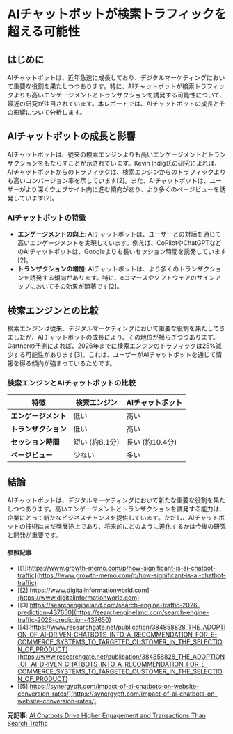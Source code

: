 # AIチャットボットが検索トラフィックを超える可能性

## はじめに

AIチャットボットは、近年急速に成長しており、デジタルマーケティングにおいて重要な役割を果たしつつあります。特に、AIチャットボットが検索トラフィックよりも高いエンゲージメントとトランザクションを誘発する可能性について、最近の研究が注目されています。本レポートでは、AIチャットボットの成長とその影響について分析します。

## AIチャットボットの成長と影響

AIチャットボットは、従来の検索エンジンよりも高いエンゲージメントとトランザクションをもたらすことが示されています。Kevin Indig氏の研究によれば、AIチャットボットからのトラフィックは、検索エンジンからのトラフィックよりも高いコンバージョン率を示しています[2]。また、AIチャットボットは、ユーザーがより深くウェブサイト内に進む傾向があり、より多くのページビューを誘発しています[2]。

### AIチャットボットの特徴

- **エンゲージメントの向上**: AIチャットボットは、ユーザーとの対話を通じて高いエンゲージメントを実現しています。例えば、CoPilotやChatGPTなどのAIチャットボットは、Googleよりも長いセッション時間を誘発しています[2]。
- **トランザクションの増加**: AIチャットボットは、より多くのトランザクションを誘発する傾向があります。特に、eコマースやソフトウェアのサインアップにおいてその効果が顕著です[2]。

## 検索エンジンとの比較

検索エンジンは従来、デジタルマーケティングにおいて重要な役割を果たしてきましたが、AIチャットボットの成長により、その地位が揺らぎつつあります。Gartnerの予測によれば、2026年までに検索エンジンのトラフィックは25%減少する可能性があります[3]。これは、ユーザーがAIチャットボットを通じて情報を得る傾向が強まっているためです。

### 検索エンジンとAIチャットボットの比較

| 特徴 | 検索エンジン | AIチャットボット |
| --- | --- | --- |
| **エンゲージメント** | 低い | 高い |
| **トランザクション** | 低い | 高い |
| **セッション時間** | 短い (約8.1分) | 長い (約10.4分) |
| **ページビュー** | 少ない | 多い |

## 結論

AIチャットボットは、デジタルマーケティングにおいて新たな重要な役割を果たしつつあります。高いエンゲージメントとトランザクションを誘発する能力は、企業にとって新たなビジネスチャンスを提供しています。ただし、AIチャットボットの技術はまだ発展途上であり、将来的にどのように進化するかは今後の研究と開発が重要です。

#### 参照記事
- [[1]:https://www.growth-memo.com/p/how-significant-is-ai-chatbot-traffic](https://www.growth-memo.com/p/how-significant-is-ai-chatbot-traffic)
- [[2]:https://www.digitalinformationworld.com](https://www.digitalinformationworld.com)
- [[3]:https://searchengineland.com/search-engine-traffic-2026-prediction-437650](https://searchengineland.com/search-engine-traffic-2026-prediction-437650)
- [[4]:https://www.researchgate.net/publication/384858828_THE_ADOPTION_OF_AI-DRIVEN_CHATBOTS_INTO_A_RECOMMENDATION_FOR_E-COMMERCE_SYSTEMS_TO_TARGETED_CUSTOMER_IN_THE_SELECTION_OF_PRODUCT](https://www.researchgate.net/publication/384858828_THE_ADOPTION_OF_AI-DRIVEN_CHATBOTS_INTO_A_RECOMMENDATION_FOR_E-COMMERCE_SYSTEMS_TO_TARGETED_CUSTOMER_IN_THE_SELECTION_OF_PRODUCT)
- [[5]:https://synergypft.com/impact-of-ai-chatbots-on-website-conversion-rates/](https://synergypft.com/impact-of-ai-chatbots-on-website-conversion-rates/)


**元記事:** [AI Chatbots Drive Higher Engagement and Transactions Than Search Traffic](https://www.digitalinformationworld.com/2025/02/ai-chatbots-drive-higher-engagement-and.html)